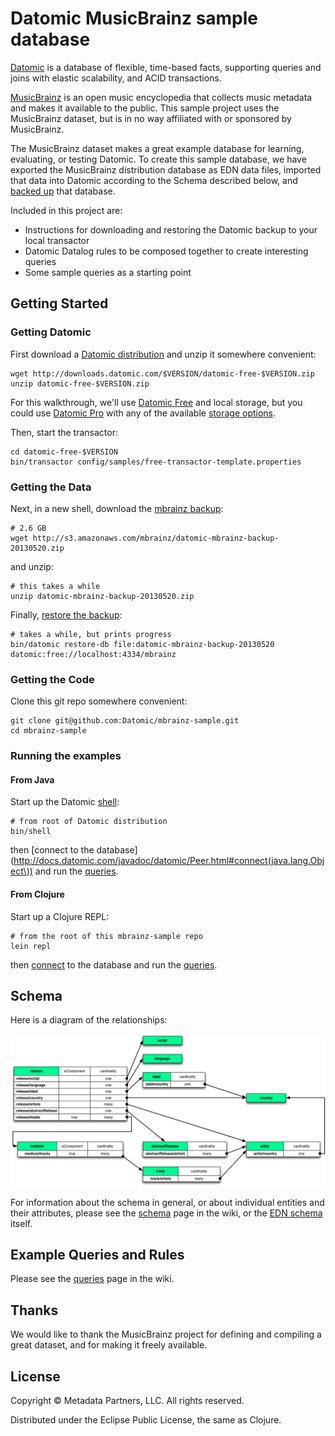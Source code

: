 # Datomic MusicBrainz sample database

[Datomic](http://datomic.com) is a database of flexible, time-based
facts, supporting queries and joins with elastic scalability, and ACID
transactions.

[MusicBrainz](http://musicbrainz.org) is an open music encyclopedia
that collects music metadata and makes it available to the public.
This sample project uses the MusicBrainz dataset, but is in no way
affiliated with or sponsored by MusicBrainz.

The MusicBrainz dataset makes a great example database for learning,
evaluating, or testing Datomic.  To create this sample database, we have
exported the MusicBrainz distribution database as EDN data files,
imported that data into Datomic according to the Schema described
below, and [backed up](http://docs.datomic.com/backup.html) that
database.

Included in this project are:

* Instructions for downloading and restoring the Datomic backup to your local transactor
* Datomic Datalog rules to be composed together to create interesting queries
* Some sample queries as a starting point

## Getting Started

### Getting Datomic

First download a
[Datomic distribution](http://www.datomic.com/get-datomic.html) and
unzip it somewhere convenient:

    wget http://downloads.datomic.com/$VERSION/datomic-free-$VERSION.zip
    unzip datomic-free-$VERSION.zip

For this walkthrough, we'll use
[Datomic Free](http://downloads.datomic.com/free.html) and local
storage, but you could use
[Datomic Pro](http://downloads.datomic.com/pro.html) with any of the
available [storage options](http://docs.datomic.com/storage.html).

Then, start the transactor:

    cd datomic-free-$VERSION
    bin/transactor config/samples/free-transactor-template.properties

### Getting the Data

Next, in a new shell, download the
[mbrainz backup](http://s3.amazonaws.com/mbrainz/datomic-mbrainz-backup-20130520.zip):

    # 2.6 GB
    wget http://s3.amazonaws.com/mbrainz/datomic-mbrainz-backup-20130520.zip

and unzip:

    # this takes a while
    unzip datomic-mbrainz-backup-20130520.zip

Finally, [restore the backup](http://docs.datomic.com/backup.html):

    # takes a while, but prints progress
    bin/datomic restore-db file:datomic-mbrainz-backup-20130520 datomic:free://localhost:4334/mbrainz

### Getting the Code

Clone this git repo somewhere convenient:

    git clone git@github.com:Datomic/mbrainz-sample.git
    cd mbrainz-sample

### Running the examples

#### From Java

Start up the Datomic [shell](http://docs.datomic.com/shell.html):

    # from root of Datomic distribution
    bin/shell

then
[connect to the database](http://docs.datomic.com/javadoc/datomic/Peer.html#connect(java.lang.Object\))
and run the [queries](//github.com/Datomic/mbrainz-sample/wiki/Queries).

#### From Clojure

Start up a Clojure REPL:

    # from the root of this mbrainz-sample repo
    lein repl

then
[connect](http://docs.datomic.com/clojure/index.html#datomic.api/connect)
to the database and run the [queries](//github.com/Datomic/mbrainz-sample/wiki/Queries).

## Schema

Here is a diagram of the relationships:

![Mbrainz Relationships](relationships.png)

For information about the schema in general, or about individual
entities and their attributes, please see the
[schema](//github.com/Datomic/mbrainz-sample/wiki/Schema) page in the
wiki, or the [EDN schema](schema.edn) itself.

## Example Queries and Rules

Please see the
[queries](//github.com/Datomic/mbrainz-sample/wiki/Queries) page in
the wiki.

## Thanks

We would like to thank the MusicBrainz project for defining and
compiling a great dataset, and for making it freely available.

## License

Copyright © Metadata Partners, LLC. All rights reserved.

Distributed under the Eclipse Public License, the same as Clojure.
